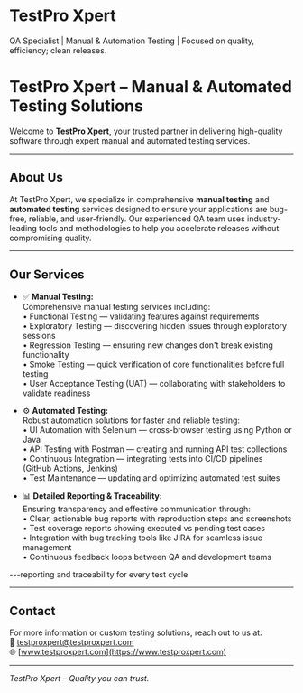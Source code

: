 # TestPro Xpert
QA Specialist | Manual & Automation Testing | Focused on quality, efficiency; clean releases.
# TestPro Xpert – Manual & Automated Testing Solutions

Welcome to **TestPro Xpert**, your trusted partner in delivering high-quality software through expert manual and automated testing services.

---

## About Us

At TestPro Xpert, we specialize in comprehensive **manual testing** and **automated testing** services designed to ensure your applications are bug-free, reliable, and user-friendly. Our experienced QA team uses industry-leading tools and methodologies to help you accelerate releases without compromising quality.

---

## Our Services

- ✅ **Manual Testing:**  
  Comprehensive manual testing services including:  
  • Functional Testing — validating features against requirements  
  • Exploratory Testing — discovering hidden issues through exploratory sessions  
  • Regression Testing — ensuring new changes don't break existing functionality  
  • Smoke Testing — quick verification of core functionalities before full testing  
  • User Acceptance Testing (UAT) — collaborating with stakeholders to validate readiness  

- ⚙️ **Automated Testing:**  
  Robust automation solutions for faster and reliable testing:  
  • UI Automation with Selenium — cross-browser testing using Python or Java  
  • API Testing with Postman — creating and running API test collections  
  • Continuous Integration — integrating tests into CI/CD pipelines (GitHub Actions, Jenkins)  
  • Test Maintenance — updating and optimizing automated test suites  

- 📊 **Detailed Reporting & Traceability:**  
  Ensuring transparency and effective communication through:  
  • Clear, actionable bug reports with reproduction steps and screenshots  
  • Test coverage reports showing executed vs pending test cases  
  • Integration with bug tracking tools like JIRA for seamless issue management  
  • Continuous feedback loops between QA and development teams  

---reporting and traceability for every test cycle

---



## Contact

For more information or custom testing solutions, reach out to us at:  
📧 testproxpert@testproxpert.com  
🌐 [www.testproxpert.com](https://www.testproxpert.com)

---

*TestPro Xpert – Quality you can trust.*

